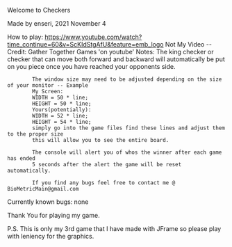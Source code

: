 Welcome to Checkers

Made by enseri, 2021 November 4

How to play:
    https://www.youtube.com/watch?time_continue=60&v=ScKIdStgAfU&feature=emb_logo
    Not My Video -- Credit: Gather Together Games 'on youtube'
        Notes:
            The king checker or checker that can move both forward and backward will
            automatically be put on you piece once you have reached your opponents side.

            The window size may need to be adjusted depending on the size of your monitor -- Example
            My Screen:
            WIDTH = 50 * line;
            HEIGHT = 50 * line;
            Yours(potentially):
            WIDTH = 52 * line;
            HEIGHT = 54 * line;
            simply go into the game files find these lines and adjust them to the proper size
            this will allow you to see the entire board.

            The console will alert you of whos the winner after each game has ended
            5 seconds after the alert the game will be reset automatically.

            If you find any bugs feel free to contact me @ BioMetricMain@gmail.com 
            
Currently known bugs:
    none

Thank You for playing my game.

P.S. This is only my 3rd game that I have made with JFrame so please play with leniency for the graphics.

    
